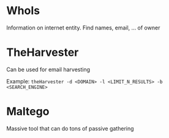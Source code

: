 # WhoIs
Information on internet entity. Find names, email, ... of owner

# TheHarvester
Can be used for email harvesting

Example: `theHarvester -d <DOMAIN> -l <LIMIT_N_RESULTS> -b <SEARCH_ENGINE>`

# Maltego
Massive tool that can do tons of passive gathering
